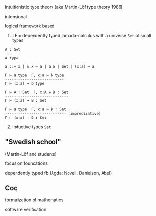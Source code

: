 intuitionistic type theory (aka Martin-Löf type theory 1986)

intensional

logical framework based

1. LF = dependently typed lambda-calculus with a universe `Set` of small types

```
A : Set
-------
A type

a ::= x | λ x → a | a a | Set | (x:a) → a

Γ ⊢ a type  Γ, x:a ⊢ b type
---------------------------
Γ ⊢ (x:a) → b type

Γ ⊢ A : Set  Γ, x:A ⊢ B : Set
-----------------------------
Γ ⊢ (x:a) → B : Set

Γ ⊢ a type  Γ, x:a ⊢ B : Set
---------------------------- (impredicative)
Γ ⊢ (x:a) → B : Set
```

2. inductive types `Set`


"Swedish school"
----------------
(Martin-Löf and students)

focus on foundations

dependently typed fb (Agda: Novell, Danielson, Abel)


Coq
---
formalization of mathematics

software verification
